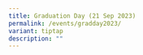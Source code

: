 ```yaml
---
title: Graduation Day (21 Sep 2023)
permalink: /events/gradday2023/
variant: tiptap
description: ""
---
```

